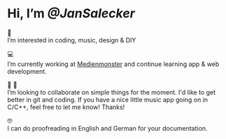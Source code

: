 # Hi, I’m *@JanSalecker*

👀<br>I’m interested in coding, music, design & DIY

💻<br>I’m currently working at [Medienmonster]([url](https://medienmonster.com/)) and continue learning app & web development. 

🤜 🤛<br>I’m looking to collaborate on simple things for the moment. I'd like to get better in git and coding. If you have a nice little music app going on in C/C++, feel free to let me know! Thanks!

🤓<br>I can do proofreading in English and German for your documentation.
